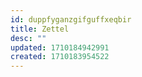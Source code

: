 ```yaml
---
id: duppfyganzgifguffxeqbir
title: Zettel
desc: ""
updated: 1710184942991
created: 1710183954522
---
```

